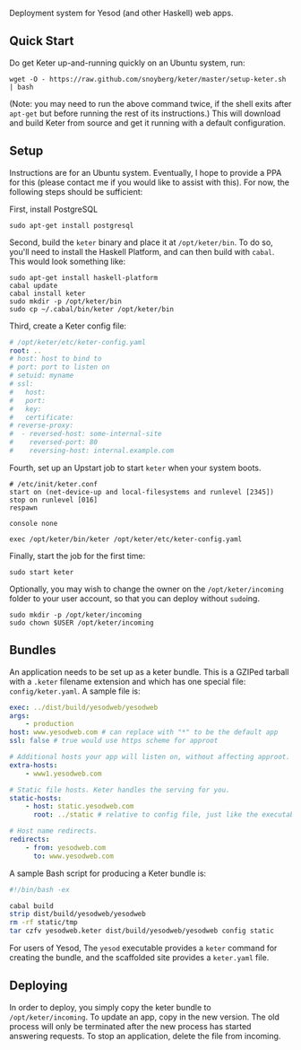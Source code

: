Deployment system for Yesod (and other Haskell) web apps.

## Quick Start

Do get Keter up-and-running quickly on an Ubuntu system, run:

    wget -O - https://raw.github.com/snoyberg/keter/master/setup-keter.sh | bash

(Note: you may need to run the above command twice, if the shell exits after
`apt-get` but before running the rest of its instructions.) This will download
and build Keter from source and get it running with a
default configuration.

## Setup

Instructions are for an Ubuntu system. Eventually, I hope to provide a PPA for
this (please contact me if you would like to assist with this). For now, the
following steps should be sufficient:

First, install PostgreSQL

    sudo apt-get install postgresql

Second, build the `keter` binary and place it at `/opt/keter/bin`. To do so,
you'll need to install the Haskell Platform, and can then build with `cabal`.
This would look something like:

    sudo apt-get install haskell-platform
    cabal update
    cabal install keter
    sudo mkdir -p /opt/keter/bin
    sudo cp ~/.cabal/bin/keter /opt/keter/bin

Third, create a Keter config file:

```yaml
# /opt/keter/etc/keter-config.yaml
root: ..
# host: host to bind to
# port: port to listen on
# setuid: myname
# ssl:
#   host:
#   port:
#   key:
#   certificate:
# reverse-proxy:
#  - reversed-host: some-internal-site
#    reversed-port: 80
#    reversing-host: internal.example.com
```

Fourth, set up an Upstart job to start `keter` when your system boots.

```
# /etc/init/keter.conf
start on (net-device-up and local-filesystems and runlevel [2345])
stop on runlevel [016]
respawn

console none

exec /opt/keter/bin/keter /opt/keter/etc/keter-config.yaml
```

Finally, start the job for the first time:

    sudo start keter

Optionally, you may wish to change the owner on the `/opt/keter/incoming`
folder to your user account, so that you can deploy without `sudo`ing.

    sudo mkdir -p /opt/keter/incoming
    sudo chown $USER /opt/keter/incoming

## Bundles

An application needs to be set up as a keter bundle. This is a GZIPed tarball
with a `.keter` filename extension and which has one special file:
`config/keter.yaml`. A sample file is:

```yaml
exec: ../dist/build/yesodweb/yesodweb
args:
    - production
host: www.yesodweb.com # can replace with "*" to be the default app
ssl: false # true would use https scheme for approot

# Additional hosts your app will listen on, without affecting approot.
extra-hosts:
    - www1.yesodweb.com

# Static file hosts. Keter handles the serving for you.
static-hosts:
    - host: static.yesodweb.com
      root: ../static # relative to config file, just like the executable

# Host name redirects.
redirects:
    - from: yesodweb.com
      to: www.yesodweb.com
```

A sample Bash script for producing a Keter bundle is:

```bash
#!/bin/bash -ex

cabal build
strip dist/build/yesodweb/yesodweb
rm -rf static/tmp
tar czfv yesodweb.keter dist/build/yesodweb/yesodweb config static
```

For users of Yesod, The `yesod` executable provides a `keter` command for
creating the bundle, and the scaffolded site provides a `keter.yaml` file.

## Deploying

In order to deploy, you simply copy the keter bundle to `/opt/keter/incoming`.
To update an app, copy in the new version. The old process will only be
terminated after the new process has started answering requests. To stop an
application, delete the file from incoming.

